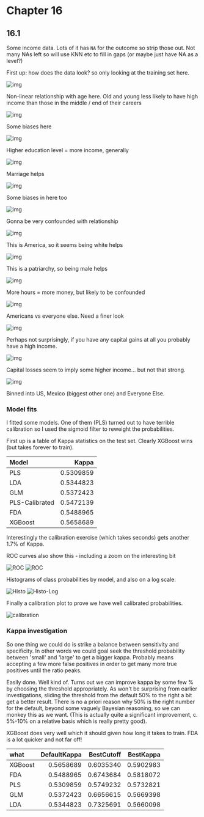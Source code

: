 # Chapter 16
## 16.1

Some income data. Lots of it has `NA` for the outcome so strip those out. Not many NAs left so will use KNN etc to fill in gaps (or maybe just have NA as a level?)

First up: how does the data look? so only looking at the training set here. 

![img](16.1/age.png) 

Non-linear relationship with age here. Old and young less likely to have high income than those in the middle / end of their careers

 ![img](16.1/workclass.png) 
 
 Some biases here
 
 ![img](16.1/education.png) 
 
 Higher education level = more income, generally 
 
 ![img](16.1/marital-status.png) 
 
 Marriage helps 
 
 ![img](16.1/occupation.png) 
 
 Some biases in here too
 
 ![img](16.1/relationship.png) 
 
 Gonna be very confounded with relationship 
 
 ![img](16.1/race.png) 
 
 This is America, so it seems being white helps 
 
 ![img](16.1/sex.png) 
 
 This is a patriarchy, so being male helps 
 
 ![img](16.1/hours-per-week.png) 
 
 More hours = more money, but likely to be confounded
 
 ![img](16.1/native-country.png) 
 
 Americans vs everyone else. Need a finer look 
 
 ![img](16.1/cap_gain_bin.png) 
 
 Perhaps not surprisingly, if you have any capital gains at all you probably have a high income.
 
 ![img](16.1/cap_loss_bin.png) 
 
 Capital losses seem to imply some higher income... but not that strong. 
 
 ![img](16.1/origin.png) 
 
 Binned into US, Mexico (biggest other one) and Everyone Else. 
 
 ### Model fits
 
 I fitted some models. One of them (PLS) turned out to have terrible calibration so I used the sigmoid filter to reweight the probabilities. 
 
 First up is a table of Kappa statistics on the test set. Clearly XGBoost wins (but takes forever to train). 
 
|Model          |     Kappa|
|:--------------|---------:|
|PLS            | 0.5309859|
|LDA            | 0.5344823|
|GLM            | 0.5372423|
|PLS-Calibrated | 0.5472139|
|FDA            | 0.5488965|
|XGBoost        | 0.5658689|
 
Interestingly the calibration exercise (which takes seconds) gets another 1.7% of Kappa. 

ROC curves also show this - including a zoom on the interesting bit

![ROC](16.1/roc_curves.png)
![ROC](16.1/roc_curves_zoom.png)

Histograms of class probabilities by model, and also on a log scale:

![Histo](16.1/histo_plots.png)
![Histo-Log](16.1/histo_plots_log.png)

Finally a calibration plot to prove we have well calibrated probabilities.

![calibration](16.1/calibration_plot.png)
 
 ### Kappa investigation 
 
 So one thing we could do is strike a balance between sensitivity and specificity. In other words we could goal seek the threshold probability between 'small' and 'large' to get a bigger kappa. Probably means accepting a few more false positives in order to get many more true positives until the ratio peaks. 
 
 Easily done. Well kind of. Turns out we can improve kappa by some few % by choosing the threshold appropriately. As won't be surprising from earlier investigations, sliding the threshold from the default 50% to the right a bit get a better result. There is no a priori reason why 50% is the right number for the default, beyond some vaguely Bayesian reasoning, so we can monkey this as we want. (This is actually quite a significant improvement, c. 5%-10% on a relative basis which is really pretty good). 
 
 XGBoost does very well which it should given how long it takes to train. FDA is a lot quicker and not far off! 
 
 |what    | DefaultKappa| BestCutoff| BestKappa|
|:-------|------------:|----------:|---------:|
|XGBoost |    0.5658689|  0.6035340| 0.5902983|
|FDA     |    0.5488965|  0.6743684| 0.5818072|
|PLS     |    0.5309859|  0.5749232| 0.5732821|
|GLM     |    0.5372423|  0.6656615| 0.5669398|
|LDA     |    0.5344823|  0.7325691| 0.5660098|